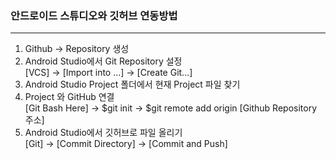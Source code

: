 ### 안드로이드 스튜디오와 깃허브 연동방법  
* * *  
1. Github → Repository 생성  
2. Android Studio에서 Git Repository 설정  
   [VCS] → [Import into ...] → [Create Git...]  
3. Android Studio Project 폴더에서 현재 Project 파일 찾기  
4. Project 와 GitHub 연결  
   [Git Bash Here] → $git init → $git remote add origin [Github Repository 주소]  
5. Android Studio에서 깃허브로 파일 올리기  
   [Git] → [Commit Directory] → [Commit and Push]  
